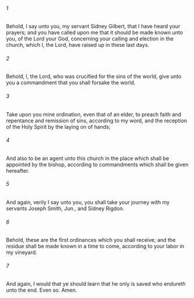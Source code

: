 ###### 1
Behold, I say unto you, my servant Sidney Gilbert, that I have heard your prayers; and you have called upon me that it should be made known unto you, of the Lord your God, concerning your calling and election in the church, which I, the Lord, have raised up in these last days.

###### 2
Behold, I, the Lord, who was crucified for the sins of the world, give unto you a commandment that you shall forsake the world.

###### 3
Take upon you mine ordination, even that of an elder, to preach faith and repentance and remission of sins, according to my word, and the reception of the Holy Spirit by the laying on of hands;

###### 4
And also to be an agent unto this church in the place which shall be appointed by the bishop, according to commandments which shall be given hereafter.

###### 5
And again, verily I say unto you, you shall take your journey with my servants Joseph Smith, Jun., and Sidney Rigdon.

###### 6
Behold, these are the first ordinances which you shall receive; and the residue shall be made known in a time to come, according to your labor in my vineyard.

###### 7
And again, I would that ye should learn that he only is saved who endureth unto the end. Even so. Amen.

